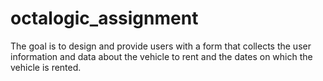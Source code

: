 # octalogic_assignment
The goal is to design and provide users with a form that collects the user information and data about the vehicle to rent and the dates on which the vehicle is rented.
